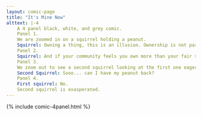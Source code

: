 ```yaml
---
layout: comic-page
title: "It's Mine Now"
alttext: |-4 
    A 4 panel black, white, and grey comic.
    Panel 1.
    We are zoomed in on a squirrel holding a peanut.
    Squirrel: Owning a thing, this is an illusion. Ownership is not part of the fundamental state of the universe. It is merely a social agreement between you and your community.
    Panel 2.
    Squirrel: And if your community feels you own more than your fair share they can simply change the agreement.
    Panel 3.
    We zoom out to see a second squirrel looking at the first one eagerly.
    Second Squirrel: Sooo... can I have my peanut back?
    Panel 4.
    First squirrel: No.
    Second squirrel is exasperated.
---
```

{% include comic-4panel.html %}